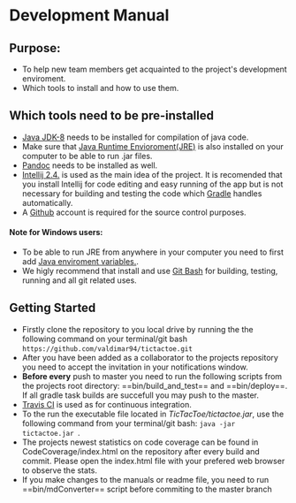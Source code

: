 Development Manual
==================
## Purpose:
- To help new team members get acquainted to the project's development enviroment.
- Which tools to install and how to use them.

## Which tools need to be pre-installed
- [Java JDK-8](http://www.oracle.com/technetwork/java/javase/downloads/jdk8-downloads-2133151.html) needs to be installed for compilation of java code.
- Make sure that [Java Runtime Envioroment(JRE)](http://www.oracle.com/technetwork/java/javase/downloads/jre8-downloads-2133155.html) is also installed on your computer to be able to run .jar files.
- [Pandoc](http://kevin.deldycke.com/2012/01/how-to-generate-pdf-markdown/) needs to be installed as well.
- [Intellij 2.4.](https://www.jetbrains.com/idea/?fromMenu) is used as the main idea of the project. It is recomended that you install Intellij for code editing and easy running of the app but is not necessary for building and testing the code which [Gradle](https://gradle.org/) handles automatically.
- A [Github](https://github.com/) account is required for the source control purposes.

#### Note for Windows users:
- To be able to run JRE from anywhere in your computer you need to first add [Java enviroment variables.](http://stackoverflow.com/questions/1672281/environment-variables-for-java-installation).
- We higly recommend that install and use [Git Bash](https://git-scm.com/downloads) for building, testing, running and all git related uses.

## Getting Started
- Firstly clone the repository to you local drive by running the the following command on your terminal/git bash ``` https://github.com/valdimar94/tictactoe.git ```
- After you have been added as a collaborator to the projects repository you need to accept the invitation in your notifications window.
- **Before every** push to master you need to run the following scripts from the projects root directory: ==bin/build_and_test== and ==bin/deploy==. If all gradle task builds are succefull you may push to the master.
- [Travis CI](https://travis-ci.org/valdimar94/tictactoe/builds) is used as for continuous integration.
- To the run the executable file located in *TicTacToe/tictactoe.jar*, use the following command from your terminal/git bash: ```java -jar tictactoe.jar ```.
- The projects newest statistics on code coverage can be found in CodeCoverage/index.html on the repository after every build and commit. Please open the index.html file with your prefered web browser to observe the stats.
- If you make changes to the manuals or readme file, you need to run ==bin/mdConverter== script before commiting to the master branch
